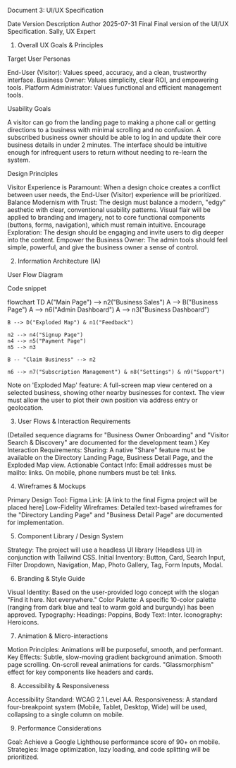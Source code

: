 Document 3: UI/UX Specification

Date
Version
Description
Author
2025-07-31
Final
Final version of the UI/UX Specification.
Sally, UX Expert


1. Overall UX Goals & Principles


Target User Personas

End-User (Visitor): Values speed, accuracy, and a clean, trustworthy interface.
Business Owner: Values simplicity, clear ROI, and empowering tools.
Platform Administrator: Values functional and efficient management tools.

Usability Goals

A visitor can go from the landing page to making a phone call or getting directions to a business with minimal scrolling and no confusion.
A subscribed business owner should be able to log in and update their core business details in under 2 minutes.
The interface should be intuitive enough for infrequent users to return without needing to re-learn the system.

Design Principles

Visitor Experience is Paramount: When a design choice creates a conflict between user needs, the End-User (Visitor) experience will be prioritized.
Balance Modernism with Trust: The design must balance a modern, "edgy" aesthetic with clear, conventional usability patterns. Visual flair will be applied to branding and imagery, not to core functional components (buttons, forms, navigation), which must remain intuitive.
Encourage Exploration: The design should be engaging and invite users to dig deeper into the content.
Empower the Business Owner: The admin tools should feel simple, powerful, and give the business owner a sense of control.

2. Information Architecture (IA)


User Flow Diagram


Code snippet


flowchart TD
    A("Main Page") --> n2("Business Sales")
    A --> B("Business Page")
    A --> n6("Admin Dashboard")
    A --> n3("Business Dashboard")

    B --> D("Exploded Map") & n1("Feedback")

    n2 --> n4("Signup Page")
    n4 --> n5("Payment Page")
    n5 --> n3

    B -- "Claim Business" --> n2

    n6 --> n7("Subscription Management") & n8("Settings") & n9("Support")


Note on 'Exploded Map' feature: A full-screen map view centered on a selected business, showing other nearby businesses for context. The view must allow the user to plot their own position via address entry or geolocation.

3. User Flows & Interaction Requirements

(Detailed sequence diagrams for "Business Owner Onboarding" and "Visitor Search & Discovery" are documented for the development team.)
Key Interaction Requirements:
Sharing: A native "Share" feature must be available on the Directory Landing Page, Business Detail Page, and the Exploded Map view.
Actionable Contact Info: Email addresses must be mailto: links. On mobile, phone numbers must be tel: links.

4. Wireframes & Mockups

Primary Design Tool: Figma
Link: [A link to the final Figma project will be placed here]
Low-Fidelity Wireframes: Detailed text-based wireframes for the "Directory Landing Page" and "Business Detail Page" are documented for implementation.

5. Component Library / Design System

Strategy: The project will use a headless UI library (Headless UI) in conjunction with Tailwind CSS.
Initial Inventory: Button, Card, Search Input, Filter Dropdown, Navigation, Map, Photo Gallery, Tag, Form Inputs, Modal.

6. Branding & Style Guide

Visual Identity: Based on the user-provided logo concept with the slogan "Find it here. Not everywhere."
Color Palette: A specific 10-color palette (ranging from dark blue and teal to warm gold and burgundy) has been approved.
Typography: Headings: Poppins, Body Text: Inter.
Iconography: Heroicons.

7. Animation & Micro-interactions

Motion Principles: Animations will be purposeful, smooth, and performant.
Key Effects:
Subtle, slow-moving gradient background animation.
Smooth page scrolling.
On-scroll reveal animations for cards.
"Glassmorphism" effect for key components like headers and cards.

8. Accessibility & Responsiveness

Accessibility Standard: WCAG 2.1 Level AA.
Responsiveness: A standard four-breakpoint system (Mobile, Tablet, Desktop, Wide) will be used, collapsing to a single column on mobile.

9. Performance Considerations

Goal: Achieve a Google Lighthouse performance score of 90+ on mobile.
Strategies: Image optimization, lazy loading, and code splitting will be prioritized.
